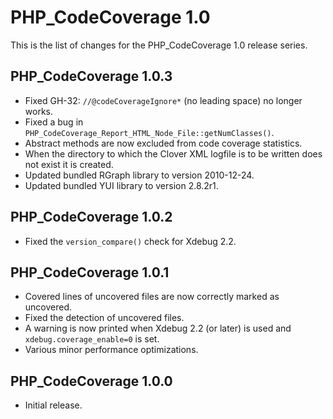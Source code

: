 PHP_CodeCoverage 1.0
====================

This is the list of changes for the PHP_CodeCoverage 1.0 release series.

PHP_CodeCoverage 1.0.3
----------------------

* Fixed GH-32: `//@codeCoverageIgnore*` (no leading space) no longer works.
* Fixed a bug in `PHP_CodeCoverage_Report_HTML_Node_File::getNumClasses()`.
* Abstract methods are now excluded from code coverage statistics.
* When the directory to which the Clover XML logfile is to be written does not exist it is created.
* Updated bundled RGraph library to version 2010-12-24.
* Updated bundled YUI library to version 2.8.2r1.

PHP_CodeCoverage 1.0.2
----------------------

* Fixed the `version_compare()` check for Xdebug 2.2.

PHP_CodeCoverage 1.0.1
----------------------

* Covered lines of uncovered files are now correctly marked as uncovered.
* Fixed the detection of uncovered files.
* A warning is now printed when Xdebug 2.2 (or later) is used and `xdebug.coverage_enable=0` is set.
* Various minor performance optimizations.

PHP_CodeCoverage 1.0.0
----------------------

* Initial release.

